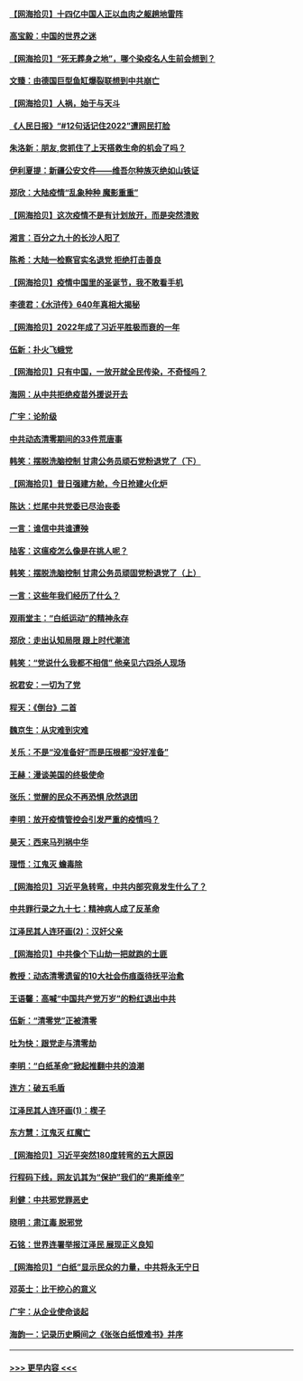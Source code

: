 #### [【网海拾贝】十四亿中国人正以血肉之躯趟地雷阵](../pages/nsc993/n13896192.md?t=01010043) 
#### [高宝毅：中国的世界之迷](../pages/nsc993/n13895594.md?t=01010043) 
#### [【网海拾贝】“死无葬身之地”，哪个染疫名人生前会想到？](../pages/nsc993/n13895116.md?t=01010043) 
#### [文臻：由德国巨型鱼缸爆裂联想到中共崩亡](../pages/nsc993/n13894613.md?t=01010043) 
#### [【网海拾贝】人祸，始于与天斗](../pages/nsc993/n13894088.md?t=01010043) 
#### [《人民日报》“#12句话记住2022”遭网民打脸](../pages/nsc993/n13894019.md?t=01010043) 
#### [朱洛新：朋友,您抓住了上天搭救生命的机会了吗？](../pages/nsc993/n13893825.md?t=01010043) 
#### [伊利夏提：新疆公安文件——维吾尔种族灭绝如山铁证](../pages/nsc993/n13893753.md?t=01010043) 
#### [郑欣：大陆疫情“乱象种种 魔影重重”](../pages/nsc993/n13893672.md?t=01010043) 
#### [【网海拾贝】这次疫情不是有计划放开，而是突然溃败](../pages/nsc993/n13893282.md?t=01010043) 
#### [湘言：百分之九十的长沙人阳了](../pages/nsc993/n13893048.md?t=01010043) 
#### [陈希：大陆一检察官实名退党 拒绝打击善良](../pages/nsc993/n13893027.md?t=01010043) 
#### [【网海拾贝】疫情中国里的圣诞节，我不敢看手机](../pages/nsc993/n13892784.md?t=01010043) 
#### [李德君：《水浒传》640年真相大揭秘](../pages/nsc993/n13892685.md?t=01010043) 
#### [【网海拾贝】2022年成了习近平胜极而衰的一年](../pages/nsc993/n13892137.md?t=01010043) 
#### [伍新：扑火飞蛾党](../pages/nsc993/n13892091.md?t=01010043) 
#### [【网海拾贝】只有中国，一放开就全民传染，不奇怪吗？](../pages/nsc993/n13891517.md?t=01010043) 
#### [海网：从中共拒绝疫苗外援说开去](../pages/nsc993/n13891298.md?t=01010043) 
#### [广宇：论阶级](../pages/nsc993/n13891286.md?t=01010043) 
#### [中共动态清零期间的33件荒唐事](../pages/nsc993/n13891284.md?t=01010043) 
#### [韩笑：摆脱洗脑控制 甘肃公务员顽石党粉退党了（下）](../pages/nsc993/n13891281.md?t=01010043) 
#### [【网海拾贝】昔日强建方舱，今日抢建火化炉](../pages/nsc993/n13891015.md?t=01010043) 
#### [陈达：烂尾中共党委已尽治丧委](../pages/nsc993/n13890847.md?t=01010043) 
#### [一言：谁信中共谁遭殃](../pages/nsc993/n13890822.md?t=01010043) 
#### [陆客：这瘟疫怎么像是在挑人呢？](../pages/nsc993/n13890706.md?t=01010043) 
#### [韩笑：摆脱洗脑控制 甘肃公务员顽固党粉退党了（上）](../pages/nsc993/n13890297.md?t=01010043) 
#### [一言：这些年我们经历了什么？](../pages/nsc993/n13890281.md?t=01010043) 
#### [观雨堂主：“白纸运动”的精神永存](../pages/nsc993/n13889442.md?t=01010043) 
#### [郑欣：走出认知局限 跟上时代潮流](../pages/nsc993/n13887826.md?t=01010043) 
#### [韩笑：“党说什么我都不相信” 他亲见六四杀人现场](../pages/nsc993/n13887514.md?t=01010043) 
#### [祝君安：一切为了党](../pages/nsc993/n13887500.md?t=01010043) 
#### [程天：《倒台》二首](../pages/nsc993/n13887498.md?t=01010043) 
#### [魏京生：从灾难到灾难](../pages/nsc993/n13887004.md?t=01010043) 
#### [关乐：不是“没准备好”而是压根都“没好准备”](../pages/nsc993/n13886699.md?t=01010043) 
#### [王赫：漫谈美国的终极使命](../pages/nsc993/n13886043.md?t=01010043) 
#### [张乐：觉醒的民众不再恐惧 欣然退团](../pages/nsc993/n13886032.md?t=01010043) 
#### [李明：放开疫情管控会引发严重的疫情吗？](../pages/nsc993/n13886008.md?t=01010043) 
#### [昊天：西来马列祸中华](../pages/nsc993/n13886007.md?t=01010043) 
#### [理悟：江鬼灭 蟾毒除](../pages/nsc993/n13885990.md?t=01010043) 
#### [【网海拾贝】习近平急转弯，中共内部究竟发生什么了？](../pages/nsc993/n13885590.md?t=01010043) 
#### [中共罪行录之九十七：精神病人成了反革命](../pages/nsc993/n13885233.md?t=01010043) 
#### [江泽民其人连环画(2)：汉奸父亲](../pages/nsc993/n13882425.md?t=01010043) 
#### [【网海拾贝】中共像个下山劫一把就跑的土匪](../pages/nsc993/n13884609.md?t=01010043) 
#### [教授：动态清零遗留的10大社会伤痕亟待抚平治愈](../pages/nsc993/n13884584.md?t=01010043) 
#### [王语馨：高喊“中国共产党万岁”的粉红退出中共](../pages/nsc993/n13884536.md?t=01010043) 
#### [伍新：“清零党”正被清零](../pages/nsc993/n13884535.md?t=01010043) 
#### [吐为快：跟党走与清零劫](../pages/nsc993/n13884487.md?t=01010043) 
#### [李明：“白纸革命”掀起推翻中共的浪潮](../pages/nsc993/n13884479.md?t=01010043) 
#### [连方：破五毛盾](../pages/nsc993/n13884461.md?t=01010043) 
#### [江泽民其人连环画(1)：楔子](../pages/nsc993/n13881111.md?t=01010043) 
#### [东方慧：江鬼灭 红魔亡](../pages/nsc993/n13883806.md?t=01010043) 
#### [【网海拾贝】习近平突然180度转弯的五大原因](../pages/nsc993/n13883788.md?t=01010043) 
#### [行程码下线，网友讥其为“保护”我们的“奥斯维辛”](../pages/nsc993/n13883784.md?t=01010043) 
#### [利健：中共邪党罪恶史](../pages/nsc993/n13883618.md?t=01010043) 
#### [晓明：肃江毒 脱邪党](../pages/nsc993/n13883379.md?t=01010043) 
#### [石铭：世界连署举报江泽民 展现正义良知](../pages/nsc993/n13883176.md?t=01010043) 
#### [【网海拾贝】“白纸”显示民众的力量，中共将永无宁日](../pages/nsc993/n13883167.md?t=01010043) 
#### [邓英士：比干挖心的意义](../pages/nsc993/n13883162.md?t=01010043) 
#### [广宇：从企业使命谈起](../pages/nsc993/n13882567.md?t=01010043) 
#### [海韵一：记录历史瞬间之《张张白纸恨难书》并序](../pages/nsc993/n13882495.md?t=01010043) 

----
#### [ >>> 更早内容 <<< ](../indexes/nsc993-earlier.md)
